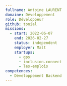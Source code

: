 ```yaml
---
fullname: Antoine LAURENT
domaine: Développement
role: Développeur
github: tonial
missions:
  - start: 2022-06-07
    end: 2026-02-27
    status: independent
    employer: Malt
    startups:
      - gps
      - inclusion.connect
      - les-emplois
competences:
  - Développement Backend
---
```

